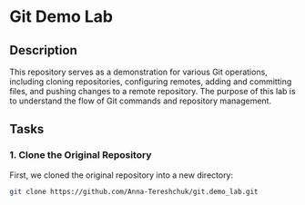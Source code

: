 # Git Demo Lab

## Description

This repository serves as a demonstration for various Git operations, including cloning repositories, configuring remotes, adding and committing files, and pushing changes to a remote repository. The purpose of this lab is to understand the flow of Git commands and repository management.

## Tasks

### 1. Clone the Original Repository

First, we cloned the original repository into a new directory:
```bash
git clone https://github.com/Anna-Tereshchuk/git.demo_lab.git

